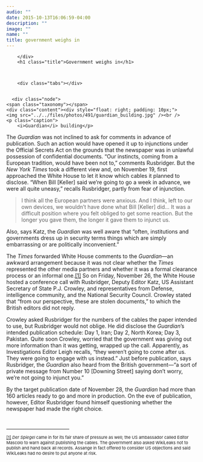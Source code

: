 ```yaml
---
audio: ""
date: 2015-10-13T16:06:59-04:00
description: ""
image: ""
name: ""
title: government weighs in
---
```


		
		
		
		</div>		
		<h1 class="title">Government weighs in</h1>
		
		
		
		<div class="tabs"></div>

		
	  <div class="node">
    <span class="taxonomy"></span>
    <div class="content"><div style="float: right; padding: 10px;">
	<img src="../../files/photos/491/guardian_building.jpg" /><br />
	<p class="caption">
		<i>Guardian</i> building</p>
</div>
<p>
	The <em>Guardian</em> was not inclined to ask for comments in advance of publication. Such an action would have opened it up to injunctions under the Official Secrets Act on the grounds that the newspaper was in unlawful possession of confidential documents. &ldquo;Our instincts, coming from a European tradition, would have been not to,&rdquo; comments Rusbridger. But the <em>New York Times</em> took a different view and, on November 19, first approached the White House to let it know which cables it planned to disclose. &ldquo;When Bill [Keller] said we&rsquo;re going to go a week in advance, we were all quite uneasy,&rdquo; recalls Rusbridger, partly from fear of injunction.</p>
<blockquote>
	<p>
		I think all the European partners were anxious. And I think, left to our own devices, we wouldn&rsquo;t have done what Bill [Keller] did&hellip; It was a difficult position where you felt obliged to get some reaction. But the longer you gave them, the longer it gave them to injunct us.</p>
</blockquote>
<p>
	Also, says Katz, the <em>Guardian</em> was well aware that &ldquo;often, institutions and governments dress up in security terms things which are simply embarrassing or are politically inconvenient.&rdquo;</p>
<p>
	The <em>Times</em> forwarded White House comments to the <em>Guardian</em>&mdash;an awkward arrangement because it was not clear whether the <em>Times</em> represented the other media partners and whether it was a formal clearance process or an informal one.<a href="case_id_70_id_634_pid_0.html#_ftn1" name="_ftnref1" title="">[1]</a> So on Friday, November 26, the White House hosted a conference call with Rusbridger, Deputy Editor Katz, US Assistant Secretary of State P.J. Crowley, and representatives from Defense, intelligence community, and the National Security Council. Crowley stated that &ldquo;from our perspective, these are stolen documents,&rdquo; to which the British editors did not reply.</p>
<p>
	Crowley asked Rusbridger for the numbers of the cables the paper intended to use, but Rusbridger would not oblige. He did disclose the <em>Guardian</em>&rsquo;s intended publication schedule: Day 1, Iran; Day 2, North Korea; Day 3, Pakistan. Quite soon Crowley, worried that the government was giving out more information than it was getting, wrapped up the call. Apparently, as Investigations Editor Leigh recalls, &ldquo;they weren&rsquo;t going to come after us. They were going to engage with us instead.&rdquo; Just before publication, says Rusbridger, the <em>Guardian</em> also heard from the British government&mdash;&ldquo;a sort of private message from Number 10 [Downing Street] saying don&rsquo;t worry, we&rsquo;re not going to injunct you.&rdquo;</p>
<p>
	By the target publication date of November 28, the <em>Guardian</em> had more than 160 articles ready to go and more in production. On the eve of publication, however, Editor Rusbridger found himself questioning whether the newspaper had made the right choice.</p>
<div>
	<br clear="all" />
	<hr align="left" size="1" width="33%" />
	<div id="ftn1">
		<p>
			<span style="font-size: 11px;"><a href="case_id_70_id_634_pid_0.html#_ftnref1" name="_ftn1" title="">[1]</a> <em>Der Spiegel</em> came in for its fair share of pressure as well; the US ambassador called Editor Mascolo to warn against publishing the cables. The government also asked WikiLeaks not to publish and hand back all records. Assange in fact offered to consider US objections and said WikiLeaks had no desire to put anyone at risk.</span></p>
	</div>
</div>
</div>

